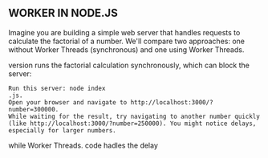 ## WORKER IN NODE.JS

Imagine you are building a simple web server that handles requests to calculate the factorial of a number. 
We'll compare two approaches: one without Worker Threads (synchronous) and one using Worker Threads.

version runs the factorial calculation synchronously, which can block the server:

```
Run this server: node index
.js.
Open your browser and navigate to http://localhost:3000/?number=300000.
While waiting for the result, try navigating to another number quickly (like http://localhost:3000/?number=250000). You might notice delays, especially for larger numbers.
```

while Worker Threads. code hadles the delay
